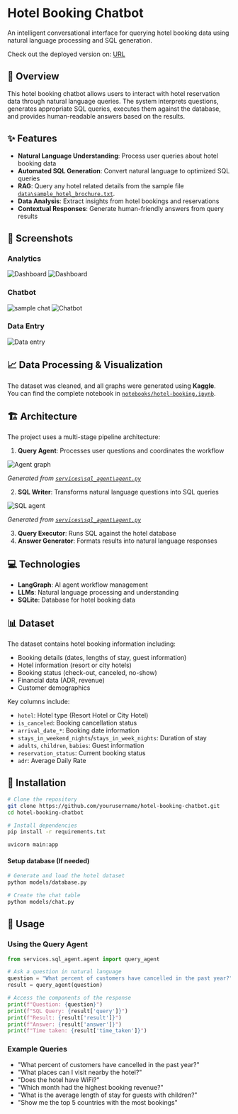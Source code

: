 # Hotel Booking Chatbot

An intelligent conversational interface for querying hotel booking data using natural language processing and SQL generation.

Check out the deployed version on: [URL](https://logical-witty-ocelot.ngrok-free.app)

## 📝 Overview

This hotel booking chatbot allows users to interact with hotel reservation data through natural language queries. The system interprets questions, generates appropriate SQL queries, executes them against the database, and provides human-readable answers based on the results.

## ✨ Features

- **Natural Language Understanding**: Process user queries about hotel booking data
- **Automated SQL Generation**: Convert natural language to optimized SQL queries
- **RAG**: Query any hotel related details from the sample file [`data\sample_hotel_brochure.txt`](data\sample_hotel_brochure.txt).
- **Data Analysis**: Extract insights from hotel bookings and reservations
- **Contextual Responses**: Generate human-friendly answers from query results

## 📸 Screenshots

### Analytics
![Dashboard](assets/image.png)
![Dashboard](assets/image-1.png)

### Chatbot
![sample chat](assets/image-4.png)
![Chatbot](assets/image-2.png)

### Data Entry
![Data entry](assets/image-3.png)

## 📈 Data Processing & Visualization

The dataset was cleaned, and all graphs were generated using **Kaggle**.  
You can find the complete notebook in [`notebooks/hotel-booking.ipynb`](notebooks/hotel-booking.ipynb).  

## 🏗️ Architecture

The project uses a multi-stage pipeline architecture:

1. **Query Agent**: Processes user questions and coordinates the workflow

![Agent graph](assets/agent_graph.png)

*Generated from [`services\sql_agent\agent.py`](services\sql_agent\agent.py)*

2. **SQL Writer**: Transforms natural language questions into SQL queries

![SQL agent](assets/sql_tool_graph.png)

*Generated from [`services\sql_agent\agent.py`](services\sql_agent\agent.py)*

3. **Query Executor**: Runs SQL against the hotel database
4. **Answer Generator**: Formats results into natural language responses

## 💻 Technologies

- **LangGraph**: AI agent workflow management
- **LLMs**: Natural language processing and understanding
- **SQLite**: Database for hotel booking data

## 📊 Dataset

The dataset contains hotel booking information including:

- Booking details (dates, lengths of stay, guest information)
- Hotel information (resort or city hotels)
- Booking status (check-out, canceled, no-show)
- Financial data (ADR, revenue)
- Customer demographics

Key columns include:
- `hotel`: Hotel type (Resort Hotel or City Hotel)
- `is_canceled`: Booking cancellation status
- `arrival_date_*`: Booking date information
- `stays_in_weekend_nights`/`stays_in_week_nights`: Duration of stay
- `adults`, `children`, `babies`: Guest information
- `reservation_status`: Current booking status
- `adr`: Average Daily Rate

## 🚀 Installation

```bash
# Clone the repository
git clone https://github.com/yourusername/hotel-booking-chatbot.git
cd hotel-booking-chatbot

# Install dependencies
pip install -r requirements.txt

uvicorn main:app
```

#### Setup database (If needed)

```bash
# Generate and load the hotel dataset
python models/database.py

# Create the chat table
python models/chat.py
```

## 🔧 Usage

### Using the Query Agent

```python
from services.sql_agent.agent import query_agent

# Ask a question in natural language
question = "What percent of customers have cancelled in the past year?"
result = query_agent(question)

# Access the components of the response
print(f"Question: {question}")
print(f"SQL Query: {result['query']}")
print(f"Result: {result['result']}")
print(f"Answer: {result['answer']}")
print(f"Time taken: {result['time_taken']}")
```

### Example Queries

- "What percent of customers have cancelled in the past year?"
- "What places can I visit nearby the hotel?"
- "Does the hotel have WiFi?"
- "Which month had the highest booking revenue?"
- "What is the average length of stay for guests with children?"
- "Show me the top 5 countries with the most bookings"